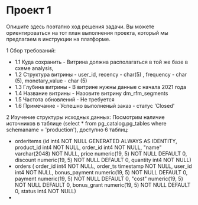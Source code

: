 # Проект 1
Опишите здесь поэтапно ход решения задачи. Вы можете ориентироваться на тот план выполнения проекта, который мы предлагаем в инструкции на платформе.

1 Сбор требований:
 - 1.1 Куда сохранить - Витрина должна располагаться в той же базе в схеме analysis,
 - 1.2 Структура витрины - user_id, recency - char(5) , frequency - char (5), monetary_value - char (5)
 - 1.3 Глубина витрины - В витрине нужны данные с начала 2021 года
 - 1.4 Название витрины - Назовите витрину dm_rfm_segments
 - 1.5 Частота обновлений - Не требуется
 - 1.6 Примечание - Успешно выполненый заказ - статус 'Closed'
 
2 Изучение структуры исходных данных: Посмотрим наличие источников в таблице (select * from pg_catalog.pg_tables where schemaname = 'production'), доступно 6 таблиц:
 - orderitems (id int4 NOT NULL GENERATED ALWAYS AS IDENTITY, product_id int4 NOT NULL, order_id int4 NOT NULL, "name" varchar(2048) NOT NULL, price numeric(19, 5) NOT NULL DEFAULT 0, discount numeric(19, 5) NOT NULL DEFAULT 0, quantity int4 NOT NULL)
 - orders (	order_id int4 NOT NULL, order_ts timestamp NOT NULL, user_id int4 NOT NULL, bonus_payment numeric(19, 5) NOT NULL DEFAULT 0, payment numeric(19, 5) NOT NULL DEFAULT 0, "cost" numeric(19, 5) NOT NULL DEFAULT 0, bonus_grant numeric(19, 5) NOT NULL DEFAULT 0, status int4 NOT NULL)
 - 
 
